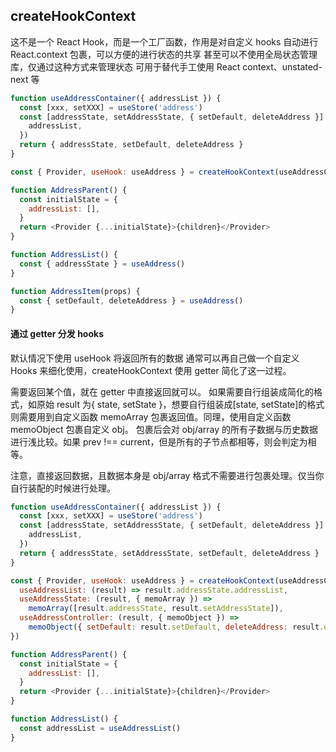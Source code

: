 ## createHookContext

这不是一个 React Hook，而是一个工厂函数，作用是对自定义 hooks 自动进行 React.context 包裹，可以方便的进行状态的共享
甚至可以不使用全局状态管理库，仅通过这种方式来管理状态
可用于替代手工使用 React context、unstated-next 等

```javascript
function useAddressContainer({ addressList }) {
  const [xxx, setXXX] = useStore('address')
  const [addressState, setAddressState, { setDefault, deleteAddress }] = useObjectState({
    addressList,
  })
  return { addressState, setDefault, deleteAddress }
}

const { Provider, useHook: useAddress } = createHookContext(useAddressContainer)

function AddressParent() {
  const initialState = {
    addressList: [],
  }
  return <Provider {...initialState}>{children}</Provider>
}

function AddressList() {
  const { addressState } = useAddress()
}

function AddressItem(props) {
  const { setDefault, deleteAddress } = useAddress()
}
```

#### 通过 getter 分发 hooks

默认情况下使用 useHook 将返回所有的数据
通常可以再自己做一个自定义 Hooks 来细化使用，createHookContext 使用 getter 简化了这一过程。

需要返回某个值，就在 getter 中直接返回就可以。
如果需要自行组装成简化的格式，如原始 result 为{ state, setState }，想要自行组装成[state, setState]的格式
则需要用到自定义函数 memoArray 包裹返回值。同理，使用自定义函数 memoObject 包裹自定义 obj。
包裹后会对 obj/array 的所有子数据与历史数据进行浅比较。如果 prev !== current，但是所有的子节点都相等，则会判定为相等。

注意，直接返回数据，且数据本身是 obj/array 格式不需要进行包裹处理。仅当你自行装配的时候进行处理。

```javascript
function useAddressContainer({ addressList }) {
  const [xxx, setXXX] = useStore('address')
  const [addressState, setAddressState, { setDefault, deleteAddress }] = useObjectState({
    addressList,
  })
  return { addressState, setAddressState, setDefault, deleteAddress }
}

const { Provider, useHook: useAddress } = createHookContext(useAddressContainer, {
  useAddressList: (result) => result.addressState.addressList,
  useAddressState: (result, { memoArray }) =>
    memoArray([result.addressState, result.setAddressState]),
  useAddressController: (result, { memoObject }) =>
    memoObject({ setDefault: result.setDefault, deleteAddress: result.deleteAddress }),
})

function AddressParent() {
  const initialState = {
    addressList: [],
  }
  return <Provider {...initialState}>{children}</Provider>
}

function AddressList() {
  const addressList = useAddressList()
}
```

